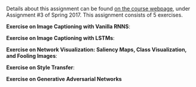 Details about this assignment can be found [on the course webpage](http://cs231n.github.io/), under Assignment #3 of Spring 2017.
This assignment consists of 5 exercises.

**Exercise on Image Captioning with Vanilla RNNS**:

**Exercise on Image Captioning with LSTMs**:

**Exercise on Network Visualization: Saliency Maps, Class Visualization, and Fooling Images**:

**Exercise on Style Transfer**:

**Exercise on Generative Adversarial Networks**

